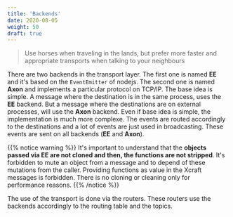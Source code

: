 ```yaml
---
title: 'Backends'
date: 2020-08-05
weight: 50
draft: true
---
```


> Use horses when traveling in the lands, but prefer more faster and appropriate
> transports when talking to your neighbours

There are two backends in the transport layer. The first one is named **EE** and
it's based on the `EventEmitter` of nodejs. The second one is named **Axon** and
implements a particular protocol on TCP/IP. The base idea is simple. A message
where the destination is in the same process, uses the **EE** backend. But a
message where the destinations are on external processes, will use the **Axon**
backend. Even if base idea is simple, the implementation is much more complexe.
The events are routed accordingly to the destinations and a lot of events are
just used in broadcasting. These events are sent on all backends (**EE** and
**Axon**).

{{% notice warning %}} It's important to understand that the **objects passed
via EE are not cloned and then, the functions are not stripped**. It's forbidden
to mute an object from a message and to depend of these mutations from the
caller. Providing functions as value in the Xcraft messages is forbidden. There
is no cloning or cleaning only for performance reasons. {{% /notice %}}

The use of the transport is done via the routers. These routers use the backends
accordingly to the routing table and the topics.
